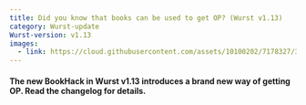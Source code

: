 ```yaml
---
title: Did you know that books can be used to get OP? (Wurst v1.13)
category: Wurst-update
Wurst-version: v1.13
images:
  - link: https://cloud.githubusercontent.com/assets/10100202/7178327/372112c4-e42e-11e4-92ff-93626fcf4e65.jpg
---
```

#### The new BookHack in Wurst v1.13 introduces a brand new way of getting OP. Read the changelog for details.
